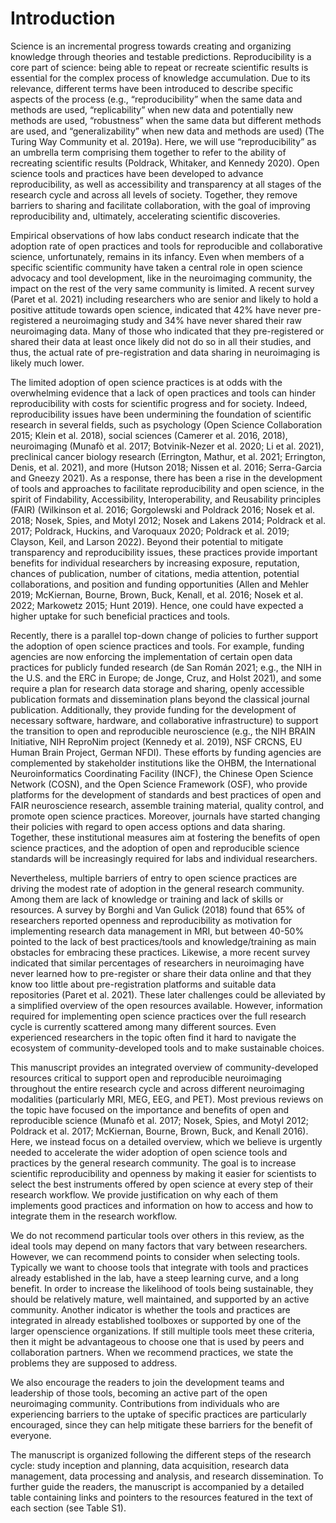 Introduction
=========================================================

Science is an incremental progress towards creating and organizing knowledge through theories and testable predictions. Reproducibility is a core part of science: being able to repeat or recreate scientific results is essential for the complex process of knowledge accumulation. Due to its relevance, different terms have been introduced to describe specific aspects of the process (e.g., “reproducibility” when the same data and methods are used, “replicability” when new data and potentially new methods are used, “robustness” when the same data but different methods are used, and “generalizability” when new data and methods are used) (The Turing Way Community et al. 2019a). Here, we will use “reproducibility” as an umbrella term comprising them together to refer to the ability of recreating scientific results (Poldrack, Whitaker, and Kennedy 2020). Open science tools and practices have been developed to advance reproducibility, as well as accessibility and transparency at all stages of the research cycle and across all levels of society. Together, they remove barriers to sharing and facilitate collaboration, with the goal of improving reproducibility and, ultimately, accelerating scientific discoveries.
 
Empirical observations of how labs conduct research indicate that the adoption rate of open practices and tools for reproducible and collaborative science, unfortunately, remains in its infancy. Even when members of a specific scientific community have taken a central role in open science advocacy and tool development, like in the neuroimaging community, the impact on the rest of the very same community is limited. A recent survey (Paret et al. 2021) including researchers who are senior and likely to hold a positive attitude towards open science, indicated that 42% have never pre-registered a neuroimaging study and 34% have never shared their raw neuroimaging data. Many of those who indicated that they pre-registered or shared their data at least once likely did not do so in all their studies, and thus, the actual rate of pre-registration and data sharing in neuroimaging is likely much lower.
 
The limited adoption of open science practices is at odds with the overwhelming evidence that a lack of open practices and tools can hinder reproducibility with costs for scientific progress and for society. Indeed, reproducibility issues have been undermining the foundation of scientific research in several fields, such as psychology (Open Science Collaboration 2015; Klein et al. 2018), social sciences (Camerer et al. 2016, 2018), neuroimaging (Munafò et al. 2017; Botvinik-Nezer et al. 2020; Li et al. 2021), preclinical cancer biology research (Errington, Mathur, et al. 2021; Errington, Denis, et al. 2021), and more (Hutson 2018; Nissen et al. 2016; Serra-Garcia and Gneezy 2021). As a response, there has been a rise in the development of tools and approaches to facilitate reproducibility and open science, in the spirit of Findability, Accessibility, Interoperability, and Reusability principles (FAIR) (Wilkinson et al. 2016; Gorgolewski and Poldrack 2016; Nosek et al. 2018; Nosek, Spies, and Motyl 2012; Nosek and Lakens 2014; Poldrack et al. 2017; Poldrack, Huckins, and Varoquaux 2020; Poldrack et al. 2019; Clayson, Keil, and Larson 2022). Beyond their potential to mitigate transparency and reproducibility issues, these practices provide important benefits for individual researchers by increasing exposure, reputation, chances of publication, number of citations, media attention, potential collaborations, and position and funding opportunities (Allen and Mehler 2019; McKiernan, Bourne, Brown, Buck, Kenall, et al. 2016; Nosek et al. 2022; Markowetz 2015; Hunt 2019). Hence, one could have expected a higher uptake for such beneficial practices and tools.
 
Recently, there is a parallel top-down change of policies to further support the adoption of open science practices and tools. For example, funding agencies are now enforcing the implementation of certain open data practices for publicly funded research (de San Román 2021; e.g., the NIH in the U.S. and the ERC in Europe; de Jonge, Cruz, and Holst 2021), and some require a plan for research data storage and sharing, openly accessible publication formats and dissemination plans beyond the classical journal publication. Additionally, they provide funding for the development of necessary software, hardware, and collaborative infrastructure) to support the transition to open and reproducible neuroscience (e.g., the NIH BRAIN Initiative, NIH ReproNim project (Kennedy et al. 2019), NSF CRCNS, EU Human Brain Project, German NFDI). These efforts by funding agencies are complemented by stakeholder institutions like the OHBM, the International Neuroinformatics Coordinating Facility (INCF), the Chinese Open Science Network (COSN), and the Open Science Framework (OSF), who provide platforms for the development of standards and best practices of open and FAIR neuroscience research, assemble training material, quality control, and promote open science practices. Moreover, journals have started changing their policies with regard to open access options and data sharing. Together, these institutional measures aim at fostering the benefits of open science practices, and the adoption of open and reproducible science standards will be increasingly required for labs and individual researchers. 
 
Nevertheless, multiple barriers of entry to open science practices are driving the modest rate of adoption in the general research community. Among them are lack of knowledge or training and lack of skills or resources. A survey by Borghi and Van Gulick (2018) found that 65% of researchers reported openness and reproducibility as motivation for implementing research data management in MRI, but between 40-50% pointed to the lack of best practices/tools and knowledge/training as main obstacles for embracing these practices. Likewise, a more recent survey indicated that similar percentages of researchers in neuroimaging have never learned how to pre-register or share their data online and that they know too little about pre-registration platforms and suitable data repositories (Paret et al. 2021). These later challenges could be alleviated by a simplified overview of the open resources available. However, information required for implementing open science practices over the full research cycle is currently scattered among many different sources. Even experienced researchers in the topic often find it hard to navigate the ecosystem of community-developed tools and to make sustainable choices.
 
This manuscript provides an integrated overview of community-developed resources critical to support open and reproducible neuroimaging throughout the entire research cycle and across different neuroimaging modalities (particularly MRI, MEG, EEG, and PET). Most previous reviews on the topic have focused on the importance and benefits of open and reproducible science (Munafò et al. 2017; Nosek, Spies, and Motyl 2012; Poldrack et al. 2017; McKiernan, Bourne, Brown, Buck, and Kenall 2016). Here, we instead focus on a detailed overview, which we believe is urgently needed to accelerate the wider adoption of open science tools and practices by the general research community. The goal is to increase scientific reproducibility and openness by making it easier for scientists to select the best instruments offered by open science at every step of their research workflow. We provide justification on why each of them implements good practices and information on how to access and how to integrate them in the research workflow. 
 
We do not recommend particular tools over others in this review, as the ideal tools may depend on many factors that vary between researchers. However, we can recommend points to consider when selecting tools. Typically we want to choose tools that integrate with tools and practices already established in the lab, have a steep learning curve, and a long benefit.  In order to increase the likelihood of tools being sustainable, they should be relatively mature, well maintained, and supported by an active community. Another indicator is whether the tools and practices are integrated in already established toolboxes or supported by one of the larger openscience organizations. If still multiple tools meet these criteria, then it might be advantageous to choose one that is used by peers and collaboration partners. When we recommend practices, we state the problems they are supposed to address.
 
We also encourage the readers to join the development teams and leadership of those tools, becoming an active part of the open neuroimaging community. Contributions from individuals who are experiencing barriers to the uptake of specific practices are particularly encouraged, since they can help mitigate these barriers for the benefit of everyone.
 
The manuscript is organized following the different steps of the research cycle: study inception and planning, data acquisition, research data management, data processing and analysis, and research dissemination. To further guide the readers, the manuscript is accompanied by a detailed table containing links and pointers to the resources featured in the text of each section (see Table S1).